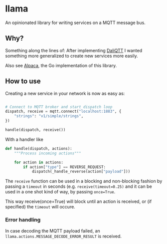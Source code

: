 # llama

An opinionated library for writing services on a MQTT message bus.


## Why?


Something along the lines of: After implementing [DaliQTT](https://github.com/cccb/daliqtt)
I wanted something more generalized to create new services more
easily.

Also see [Alpaca](https://github.com/cameliot/alpaca), the Go implementation
of this library.

## How to use

Creating a new service in your network
is now as easy as:

```python

# Connect to MQTT broker and start dispatch loop
dispatch, receive = mqtt.connect("localhost:1883", {
    "strings": "v1/simple/strings",
})

handle(dispatch, receive())

```

With a handler like

```python
def handle(dispatch, actions):
    """Process incoming actions"""

    for action in actions:
        if action["type"] == REVERSE_REQUEST:
            dispatch(_handle_reverse(action["payload"]))

```

The `receive` function can be used in a blocking and non-blocking
fashion by passing a `timeout` in seconds (e.g. `receive(timeout=0.25)`
and it can be used in a one shot kind of way, by passing `once=True`.

This way receive(once=True) will block until an action is received,
or (if specified) the `timeout` will occure.


### Error handling

In case decoding the MQTT payload failed, an `llama.actions.MESSAGE_DECODE_ERROR_RESULT`
is received.

